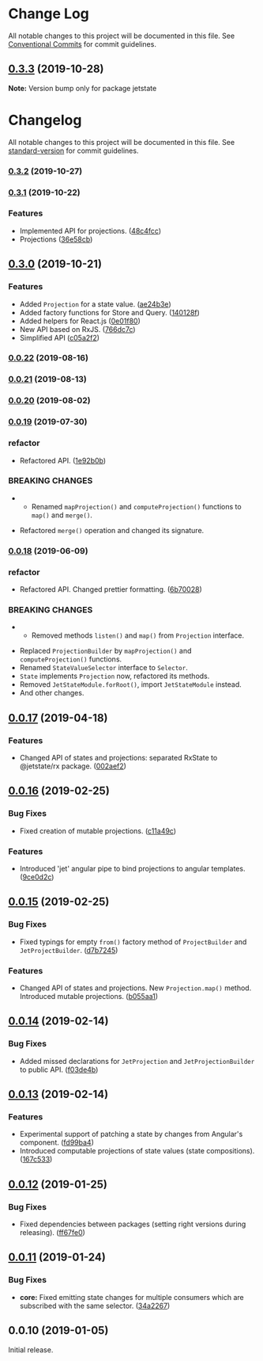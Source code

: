 # Change Log

All notable changes to this project will be documented in this file.
See [Conventional Commits](https://conventionalcommits.org) for commit guidelines.

## [0.3.3](https://github.com/mnasyrov/jetstate/compare/v0.3.2...v0.3.3) (2019-10-28)

**Note:** Version bump only for package jetstate





# Changelog

All notable changes to this project will be documented in this file. See [standard-version](https://github.com/conventional-changelog/standard-version) for commit guidelines.

### [0.3.2](https://github.com/mnasyrov/jetstate/compare/v0.3.1...v0.3.2) (2019-10-27)

### [0.3.1](https://github.com/mnasyrov/jetstate/compare/v0.3.0...v0.3.1) (2019-10-22)


### Features

* Implemented API for projections. ([48c4fcc](https://github.com/mnasyrov/jetstate/commit/48c4fcc35f549d205055c1c6db32837a2ef29193))
* Projections ([36e58cb](https://github.com/mnasyrov/jetstate/commit/36e58cb84f384981742c4aaa5e5e585e842772a9))

## [0.3.0](https://github.com/mnasyrov/jetstate/compare/v0.0.22...v0.3.0) (2019-10-21)


### Features

* Added `Projection` for a state value. ([ae24b3e](https://github.com/mnasyrov/jetstate/commit/ae24b3ec633af83327fec0370a5f88088a6c28cd))
* Added factory functions for Store and Query. ([140128f](https://github.com/mnasyrov/jetstate/commit/140128ff8ae687d362d0f8628b309f7e136cee9f))
* Added helpers for React.js ([0e01f80](https://github.com/mnasyrov/jetstate/commit/0e01f80ea6f96c93d05c4aa29628257961b23d36))
* New API based on RxJS. ([766dc7c](https://github.com/mnasyrov/jetstate/commit/766dc7c2a0037703d0a57639178528796228d974))
* Simplified API ([c05a2f2](https://github.com/mnasyrov/jetstate/commit/c05a2f2ffdab180aacff0e3e926f8ac765cf98a5))

### [0.0.22](https://github.com/mnasyrov/jetstate/compare/v0.0.21...v0.0.22) (2019-08-16)



### [0.0.21](https://github.com/mnasyrov/jetstate/compare/v0.0.20...v0.0.21) (2019-08-13)



### [0.0.20](https://github.com/mnasyrov/jetstate/compare/v0.0.19...v0.0.20) (2019-08-02)



### [0.0.19](https://github.com/mnasyrov/jetstate/compare/v0.0.18...v0.0.19) (2019-07-30)


### refactor

* Refactored API. ([1e92b0b](https://github.com/mnasyrov/jetstate/commit/1e92b0b))


### BREAKING CHANGES

* - Renamed `mapProjection()` and `computeProjection()` functions to `map()` and `merge()`.
- Refactored `merge()` operation and changed its signature.



### [0.0.18](https://github.com/mnasyrov/jetstate/compare/v0.0.17...v0.0.18) (2019-06-09)


### refactor

* Refactored API. Changed prettier formatting. ([6b70028](https://github.com/mnasyrov/jetstate/commit/6b70028))


### BREAKING CHANGES

* - Removed methods `listen()` and `map()` from `Projection` interface.
- Replaced `ProjectionBuilder` by `mapProjection()` and `computeProjection()` functions.
- Renamed `StateValueSelector` interface to `Selector`.
- `State` implements `Projection` now, refactored its methods.
- Removed `JetStateModule.forRoot()`, import `JetStateModule` instead.
- And other changes.



## [0.0.17](https://github.com/mnasyrov/jetstate/compare/v0.0.16...v0.0.17) (2019-04-18)


### Features

* Changed API of states and projections: separated RxState to @jetstate/rx package. ([002aef2](https://github.com/mnasyrov/jetstate/commit/002aef2))



<a name="0.0.16"></a>
## [0.0.16](https://github.com/mnasyrov/jetstate/compare/v0.0.15...v0.0.16) (2019-02-25)


### Bug Fixes

* Fixed creation of mutable projections. ([c11a49c](https://github.com/mnasyrov/jetstate/commit/c11a49c))


### Features

* Introduced 'jet' angular pipe to bind projections to angular templates. ([9ce0d2c](https://github.com/mnasyrov/jetstate/commit/9ce0d2c))



<a name="0.0.15"></a>
## [0.0.15](https://github.com/mnasyrov/jetstate/compare/v0.0.14...v0.0.15) (2019-02-25)


### Bug Fixes

* Fixed typings for empty `from()` factory method of `ProjectBuilder` and `JetProjectBuilder`. ([d7b7245](https://github.com/mnasyrov/jetstate/commit/d7b7245))


### Features

* Changed API of states and projections. New `Projection.map()` method. Introduced mutable projections. ([b055aa1](https://github.com/mnasyrov/jetstate/commit/b055aa1))



<a name="0.0.14"></a>
## [0.0.14](https://github.com/mnasyrov/jetstate/compare/v0.0.13...v0.0.14) (2019-02-14)


### Bug Fixes

* Added missed declarations for `JetProjection` and `JetProjectionBuilder` to public API. ([f03de4b](https://github.com/mnasyrov/jetstate/commit/f03de4b))



<a name="0.0.13"></a>
## [0.0.13](https://github.com/mnasyrov/jetstate/compare/v0.0.12...v0.0.13) (2019-02-14)


### Features

* Experimental support of patching a state by changes from Angular's component. ([fd99ba4](https://github.com/mnasyrov/jetstate/commit/fd99ba4))
* Introduced computable projections of state values (state compositions). ([167c533](https://github.com/mnasyrov/jetstate/commit/167c533))



<a name="0.0.12"></a>
## [0.0.12](https://github.com/mnasyrov/jetstate/compare/v0.0.11...v0.0.12) (2019-01-25)


### Bug Fixes

* Fixed dependencies between packages (setting right versions during releasing). ([ff67fe0](https://github.com/mnasyrov/jetstate/commit/ff67fe0))



<a name="0.0.11"></a>
## [0.0.11](https://github.com/mnasyrov/jetstate/compare/v0.0.10...v0.0.11) (2019-01-24)


### Bug Fixes

* **core:** Fixed emitting state changes for multiple consumers which are subscribed with the same selector. ([34a2267](https://github.com/mnasyrov/jetstate/commit/34a2267))



<a name="0.0.10"></a>
## 0.0.10 (2019-01-05)

Initial release.
